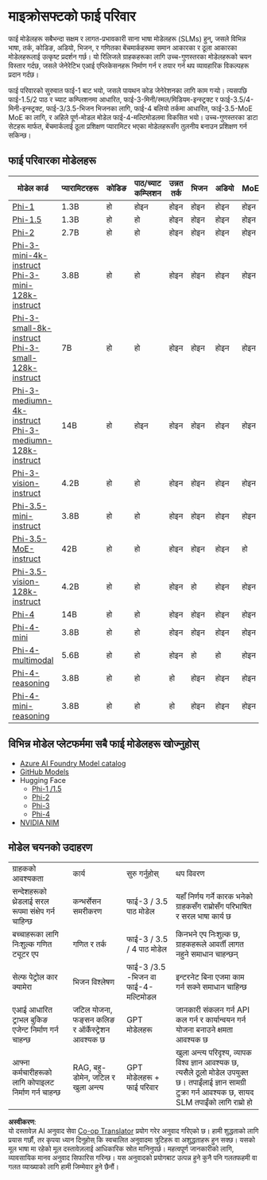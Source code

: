 <!--
CO_OP_TRANSLATOR_METADATA:
{
  "original_hash": "8ef41b679d85adc42be3e0cbee97f7f1",
  "translation_date": "2025-07-18T21:25:47+00:00",
  "source_file": "md/01.Introduction/01/01.PhiFamily.md",
  "language_code": "ne"
}
-->
# माइक्रोसफ्टको फाई परिवार

फाई मोडेलहरू सबैभन्दा सक्षम र लागत-प्रभावकारी साना भाषा मोडेलहरू (SLMs) हुन्, जसले विभिन्न भाषा, तर्क, कोडिङ, अडियो, भिजन, र गणितका बेंचमार्कहरूमा समान आकारका र ठूला आकारका मोडेलहरूलाई उत्कृष्ट प्रदर्शन गर्छ। यो रिलिजले ग्राहकहरूका लागि उच्च-गुणस्तरका मोडेलहरूको चयन विस्तार गर्दछ, जसले जेनेरेटिभ एआई एप्लिकेसनहरू निर्माण गर्न र तयार गर्न थप व्यावहारिक विकल्पहरू प्रदान गर्दछ।

फाई परिवारको सुरुवात फाई-1 बाट भयो, जसले पायथन कोड जेनेरेशनका लागि काम गर्‍यो। त्यसपछि फाई-1.5/2 पाठ र च्याट कम्प्लिशनमा आधारित, फाई-3-मिनी/स्मल/मिडियम-इन्स्ट्रक्ट र फाई-3.5/4-मिनी-इन्स्ट्रक्ट, फाई-3/3.5-भिजन भिजनका लागि, फाई-4 बलियो तर्कमा आधारित, फाई-3.5-MoE MoE का लागि, र अहिले पूर्ण-मोडल मोडेल फाई-4-मल्टिमोडलमा विकसित भयो। उच्च-गुणस्तरका डाटा सेटहरू मार्फत, बेंचमार्कलाई ठूला प्रशिक्षण प्यारामिटर भएका मोडेलहरूसँग तुलनीय बनाउन प्रशिक्षण गर्न सकिन्छ।

## फाई परिवारका मोडेलहरू

<div style="font-size:8px">

| मोडेल कार्ड |प्यारामिटरहरू|कोडिङ|पाठ/च्याट कम्प्लिशन|उन्नत तर्क| भिजन | अडियो | MoE |
| - | -  | - | - |- |- |- |- |
|[Phi-1](https://huggingface.co/microsoft/phi-1)|1.3B| हो| होइन | होइन |होइन |होइन |होइन |
|[Phi-1.5](https://huggingface.co/microsoft/phi-1_5)|1.3B| हो|हो| होइन |होइन |होइन |होइन |
|[Phi-2](https://huggingface.co/microsoft/phi-1_5)|2.7B| हो|हो| होइन |होइन |होइन |होइन |
|[Phi-3-mini-4k-instruct](https://huggingface.co/microsoft/Phi-3-mini-4k-instruct)<br/>[Phi-3-mini-128k-instruct](https://huggingface.co/microsoft/Phi-3-mini-128k-instruct)|3.8B| हो|हो| होइन |होइन |होइन |होइन |
|[Phi-3-small-8k-instruct](https://huggingface.co/microsoft/Phi-3-small-8k-instruct)<br/>[Phi-3-small-128k-instruct](https://huggingface.co/microsoft/Phi-3-small-128k-instruct)<br/>|7B| हो|हो| होइन |होइन |होइन |होइन |
|[Phi-3-mediumn-4k-instruct](https://huggingface.co/microsoft/Phi-3-medium-4k-instruct)<br>[Phi-3-mediumn-128k-instruct](https://huggingface.co/microsoft/Phi-3-medium-128k-instruct)|14B|हो|होइन| होइन |होइन |होइन |होइन |
|[Phi-3-vision-instruct](https://huggingface.co/microsoft/Phi-3-vision-128k-instruct)|4.2B|हो|हो|होइन |होइन |होइन |होइन |
|[Phi-3.5-mini-instruct](https://huggingface.co/microsoft/Phi-3.5-mini-instruct)|3.8B|हो|हो| होइन |होइन |होइन |होइन |
|[Phi-3.5-MoE-instruct](https://huggingface.co/microsoft/Phi-3.5-MoE-instruct)|42B|हो|हो| होइन |होइन |होइन |हो |
|[Phi-3.5-vision-128k-instruct](https://huggingface.co/microsoft/Phi-3.5-vision-instruct)|4.2B|हो|हो| होइन |हो |होइन |होइन |
|[Phi-4](https://huggingface.co/microsoft/phi-4)|14B|हो|हो| होइन |होइन |होइन |होइन |
|[Phi-4-mini](https://huggingface.co/microsoft/Phi-4-mini-instruct)|3.8B|हो|हो| होइन |होइन |होइन |होइन |
|[Phi-4-multimodal](https://huggingface.co/microsoft/Phi-4-multimodal-instruct)|5.6B|हो|हो| होइन |हो |हो |होइन |
|[Phi-4-reasoning](https://huggingface.co/microsoft/Phi-4-reasoning)|3.8B|हो|हो| हो |होइन |होइन |होइन |
|[Phi-4-mini-reasoning](https://huggingface.co/microsoft/Phi-4-mini-reasoning)|3.8B|हो|हो| हो |होइन |होइन |होइन |

</div>

## **विभिन्न मोडेल प्लेटफर्ममा सबै फाई मोडेलहरू खोज्नुहोस्**

- [Azure AI Foundry Model catalog](https://ai.azure.com/explore/models?selectedCollection=phi)
- [GitHub Models](https://github.com/marketplace?query=Phi&type=models)
- Hugging Face
  - [Phi-1 /1.5](https://huggingface.co/collections/microsoft/phi-1-6626e29134744e94e222d572)
  - [Phi-2](https://huggingface.co/microsoft/phi-2)
  - [Phi-3](https://huggingface.co/collections/microsoft/phi-3-6626e15e9585a200d2d761e3)
  - [Phi-4](https://huggingface.co/collections/microsoft/phi-4-677e9380e514feb5577a40e4) 
- [NVIDIA NIM](https://build.nvidia.com/search?q=Phi)

## मोडेल चयनको उदाहरण

| | | | |
|-|-|-|-|
|ग्राहकको आवश्यकता|कार्य|सुरु गर्नुहोस्|थप विवरण|
|सन्देशहरूको थ्रेडलाई सरल रूपमा संक्षेप गर्न चाहिन्छ|कन्भर्सेसन समरीकरण|फाई-3 / 3.5 पाठ मोडेल|यहाँ निर्णय गर्ने कारक भनेको ग्राहकसँग राम्रोसँग परिभाषित र सरल भाषा कार्य छ|
|बच्चाहरूका लागि निःशुल्क गणित ट्यूटर एप|गणित र तर्क|फाई-3 / 3.5 / 4 पाठ मोडेल|किनभने एप निःशुल्क छ, ग्राहकहरूले आवर्ती लागत नहुने समाधान चाहन्छन्|
|सेल्फ पेट्रोल कार क्यामेरा|भिजन विश्लेषण|फाई-3 /3.5 -भिजन वा फाई-4-मल्टिमोडल|इन्टरनेट बिना एजमा काम गर्न सक्ने समाधान चाहिन्छ|
|एआई आधारित ट्राभल बुकिङ एजेन्ट निर्माण गर्न चाहन्छ|जटिल योजना, फङ्सन कलिङ र ऑर्केस्ट्रेशन आवश्यक छ|GPT मोडेलहरू|जानकारी संकलन गर्न API कल गर्न र कार्यान्वयन गर्न योजना बनाउने क्षमता आवश्यक छ|
|आफ्ना कर्मचारीहरूको लागि कोपाइलट निर्माण गर्न चाहन्छ|RAG, बहु-डोमेन, जटिल र खुला अन्त्य|GPT मोडेलहरू + फाई परिवार|खुला अन्त्य परिदृश्य, व्यापक विश्व ज्ञान आवश्यक छ, त्यसैले ठूलो मोडेल उपयुक्त छ। तपाईंलाई ज्ञान सामग्री टुक्रा गर्न आवश्यक छ, सायद SLM तपाईंको लागि राम्रो हो|

**अस्वीकरण**:  
यो दस्तावेज़ AI अनुवाद सेवा [Co-op Translator](https://github.com/Azure/co-op-translator) प्रयोग गरेर अनुवाद गरिएको छ। हामी शुद्धताको लागि प्रयास गर्छौं, तर कृपया ध्यान दिनुहोस् कि स्वचालित अनुवादमा त्रुटिहरू वा अशुद्धताहरू हुन सक्छ। यसको मूल भाषा मा रहेको मूल दस्तावेज़लाई आधिकारिक स्रोत मानिनुपर्छ। महत्वपूर्ण जानकारीको लागि, व्यावसायिक मानव अनुवाद सिफारिस गरिन्छ। यस अनुवादको प्रयोगबाट उत्पन्न हुने कुनै पनि गलतफहमी वा गलत व्याख्याको लागि हामी जिम्मेवार हुने छैनौं।